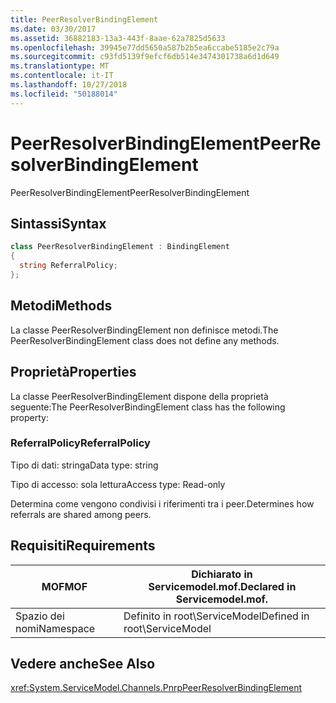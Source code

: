 ```yaml
---
title: PeerResolverBindingElement
ms.date: 03/30/2017
ms.assetid: 36882183-13a3-443f-8aae-62a7825d5633
ms.openlocfilehash: 39945e77dd5650a587b2b5ea6ccabe5185e2c79a
ms.sourcegitcommit: c93fd5139f9efcf6db514e3474301738a6d1d649
ms.translationtype: MT
ms.contentlocale: it-IT
ms.lasthandoff: 10/27/2018
ms.locfileid: "50188014"
---
```

# <a name="peerresolverbindingelement"></a><span data-ttu-id="9ea49-102">PeerResolverBindingElement</span><span class="sxs-lookup"><span data-stu-id="9ea49-102">PeerResolverBindingElement</span></span>
<span data-ttu-id="9ea49-103">PeerResolverBindingElement</span><span class="sxs-lookup"><span data-stu-id="9ea49-103">PeerResolverBindingElement</span></span>  
  
## <a name="syntax"></a><span data-ttu-id="9ea49-104">Sintassi</span><span class="sxs-lookup"><span data-stu-id="9ea49-104">Syntax</span></span>  
  
```csharp
class PeerResolverBindingElement : BindingElement  
{  
  string ReferralPolicy;  
};  
```  
  
## <a name="methods"></a><span data-ttu-id="9ea49-105">Metodi</span><span class="sxs-lookup"><span data-stu-id="9ea49-105">Methods</span></span>  
 <span data-ttu-id="9ea49-106">La classe PeerResolverBindingElement non definisce metodi.</span><span class="sxs-lookup"><span data-stu-id="9ea49-106">The PeerResolverBindingElement class does not define any methods.</span></span>  
  
## <a name="properties"></a><span data-ttu-id="9ea49-107">Proprietà</span><span class="sxs-lookup"><span data-stu-id="9ea49-107">Properties</span></span>  
 <span data-ttu-id="9ea49-108">La classe PeerResolverBindingElement dispone della proprietà seguente:</span><span class="sxs-lookup"><span data-stu-id="9ea49-108">The PeerResolverBindingElement class has the following property:</span></span>  
  
### <a name="referralpolicy"></a><span data-ttu-id="9ea49-109">ReferralPolicy</span><span class="sxs-lookup"><span data-stu-id="9ea49-109">ReferralPolicy</span></span>  
 <span data-ttu-id="9ea49-110">Tipo di dati: stringa</span><span class="sxs-lookup"><span data-stu-id="9ea49-110">Data type: string</span></span>  
  
 <span data-ttu-id="9ea49-111">Tipo di accesso: sola lettura</span><span class="sxs-lookup"><span data-stu-id="9ea49-111">Access type: Read-only</span></span>  
  
 <span data-ttu-id="9ea49-112">Determina come vengono condivisi i riferimenti tra i peer.</span><span class="sxs-lookup"><span data-stu-id="9ea49-112">Determines how referrals are shared among peers.</span></span>  
  
## <a name="requirements"></a><span data-ttu-id="9ea49-113">Requisiti</span><span class="sxs-lookup"><span data-stu-id="9ea49-113">Requirements</span></span>  
  
|<span data-ttu-id="9ea49-114">MOF</span><span class="sxs-lookup"><span data-stu-id="9ea49-114">MOF</span></span>|<span data-ttu-id="9ea49-115">Dichiarato in Servicemodel.mof.</span><span class="sxs-lookup"><span data-stu-id="9ea49-115">Declared in Servicemodel.mof.</span></span>|  
|---------|-----------------------------------|  
|<span data-ttu-id="9ea49-116">Spazio dei nomi</span><span class="sxs-lookup"><span data-stu-id="9ea49-116">Namespace</span></span>|<span data-ttu-id="9ea49-117">Definito in root\ServiceModel</span><span class="sxs-lookup"><span data-stu-id="9ea49-117">Defined in root\ServiceModel</span></span>|  
  
## <a name="see-also"></a><span data-ttu-id="9ea49-118">Vedere anche</span><span class="sxs-lookup"><span data-stu-id="9ea49-118">See Also</span></span>  
 <xref:System.ServiceModel.Channels.PnrpPeerResolverBindingElement>
